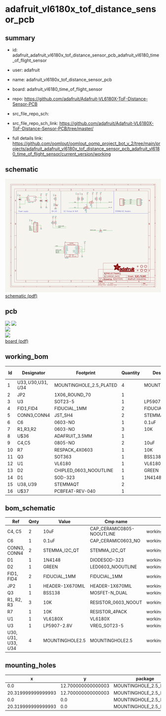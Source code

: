 # adafruit_vl6180x_tof_distance_sensor_pcb
 
## summary 
* id: adafruit_adafruit_vl6180x_tof_distance_sensor_pcb_adafruit_vl6180_time_of_flight_sensor
* user: adafruit
* name: adafruit_vl6180x_tof_distance_sensor_pcb
* board: adafruit_vl6180_time_of_flight_sensor
* repo: https://github.com/adafruit/Adafruit-VL6180X-ToF-Distance-Sensor-PCB



* src_file_repo_sch: 
* src_file_repo_sch_link: https://github.com/adafruit/Adafruit-VL6180X-ToF-Distance-Sensor-PCB/tree/master/
* full details link: https://github.com/oomlout/oomlout_oomp_project_bot_v_2/tree/main/projects/adafruit_adafruit_vl6180x_tof_distance_sensor_pcb_adafruit_vl6180_time_of_flight_sensor/current_version/working  

## schematic  
![](working_schematic_600.png)  
[schematic (pdf)](working_schematic.pdf)  

## pcb  
![](working_3d_600.png) 
![](working_3d_front_600.png)  
![](working_3d_back_600.png)  
![](working_600.png)  
[board (pdf)](working.pdf)  

## working_bom
| Id | Designator | Footprint | Quantity | Designation | Supplier and ref |  | None | 
| --- | --- | --- | --- | --- | --- | --- | --- | 
| 1 | U$33,U$30,U$31,U$34 | MOUNTINGHOLE_2.5_PLATED | 4 | MOUNTINGHOLE2.5 |  |  | [''] | 
| 2 | JP2 | 1X06_ROUND_70 | 1 |  |  |  | [''] | 
| 3 | U3 | SOT23-5 | 1 | LP5907-2.8V |  |  | [''] | 
| 4 | FID1,FID4 | FIDUCIAL_1MM | 2 | FIDUCIAL_1MM |  |  | [''] | 
| 5 | CONN3,CONN4 | JST_SH4 | 2 | STEMMA_I2C_QT |  |  | [''] | 
| 6 | C6 | 0603-NO | 1 | 0.1uF |  |  | [''] | 
| 7 | R1,R3,R2 | 0603-NO | 3 | 10K |  |  | [''] | 
| 8 | U$36 | ADAFRUIT_3.5MM | 1 |  |  |  | [''] | 
| 9 | C4,C5 | 0805-NO | 2 | 10uF |  |  | [''] | 
| 10 | R7 | RESPACK_4X0603 | 1 | 10K |  |  | [''] | 
| 11 | Q3 | SOT363 | 1 | BSS138 |  |  | [''] | 
| 12 | U1 | VL6180 | 1 | VL6180X |  |  | [''] | 
| 13 | D2 | CHIPLED_0603_NOOUTLINE | 1 | GREEN |  |  | [''] | 
| 14 | D1 | SOD-323 | 1 | 1N4148 |  |  | [''] | 
| 15 | U$38,U$39 | STEMMAQT | 2 |  |  |  | [''] | 
| 16 | U$37 | PCBFEAT-REV-040 | 1 |  |  |  | [''] | 


## bom_schematic
| Ref | Qnty | Value | Cmp name | Footprint | Description | Vendor | DNP | 
| --- | --- | --- | --- | --- | --- | --- | --- | 
| C4, C5 | 2 | 10uF | CAP_CERAMIC0805-NOOUTLINE | working:0805-NO |  |  |  | 
| C6 | 1 | 0.1uF | CAP_CERAMIC0603_NO | working:0603-NO |  |  |  | 
| CONN3, CONN4 | 2 | STEMMA_I2C_QT | STEMMA_I2C_QT | working:JST_SH4 |  |  |  | 
| D1 | 1 | 1N4148 | DIODESOD-323 | working:SOD-323 |  |  |  | 
| D2 | 1 | GREEN | LED0603_NOOUTLINE | working:CHIPLED_0603_NOOUTLINE |  |  |  | 
| FID1, FID4 | 2 | FIDUCIAL_1MM | FIDUCIAL_1MM | working:FIDUCIAL_1MM |  |  |  | 
| JP2 | 1 | HEADER-1X670MIL | HEADER-1X670MIL | working:1X06_ROUND_70 |  |  |  | 
| Q3 | 1 | BSS138 | MOSFET-N_DUAL | working:SOT363 |  |  |  | 
| R1, R2, R3 | 3 | 10K | RESISTOR_0603_NOOUT | working:0603-NO |  |  |  | 
| R7 | 1 | 10K | RESISTOR_4PACK | working:RESPACK_4X0603 |  |  |  | 
| U1 | 1 | VL6180X | VL6180X | working:VL6180 |  |  |  | 
| U3 | 1 | LP5907-2.8V | VREG_SOT23-5 | working:SOT23-5 |  |  |  | 
| U$30, U$31, U$33, U$34 | 4 | MOUNTINGHOLE2.5 | MOUNTINGHOLE2.5 | working:MOUNTINGHOLE_2.5_PLATED |  |  |  | 


## mounting_holes
| x | y | package | value | ref | size | 
| --- | --- | --- | --- | --- | --- | 
| 0.0 | 12.700000000000003 | MOUNTINGHOLE_2.5_PLATED | MOUNTINGHOLE2.5 | U$30 | m3 | 
| 20.319999999999993 | 12.700000000000003 | MOUNTINGHOLE_2.5_PLATED | MOUNTINGHOLE2.5 | U$31 | m3 | 
| 0.0 | 0.0 | MOUNTINGHOLE_2.5_PLATED | MOUNTINGHOLE2.5 | U$33 | m3 | 
| 20.319999999999993 | 0.0 | MOUNTINGHOLE_2.5_PLATED | MOUNTINGHOLE2.5 | U$34 | m3 | 



